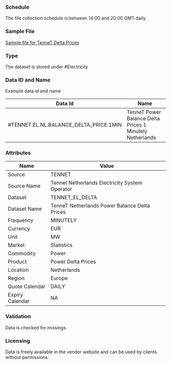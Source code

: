 ### Schedule

The file collection schedule is between 14:00 and 20:00 GMT daily.

### Sample File

[Sample file for TenneT Delta Prices](pathname:///file-samples/balance_delta_27-02-2025_00_00_00.json)

### Type

The dataset is stored under #Electricity

### Data ID and Name

Example data id and name

|**Data Id**|**Name**|
|-|-|
|#TENNET.EL.NL.BALANCE_DELTA_PRICE.1MIN|TenneT Power Balance Delta Prices 1 Minutely Netherlands|

### Attributes

|Name|Value|
|-|-|
|Source|TENNET|
|Source Name|Tennet Netherlands Electricity System Operator|
|Dataset|TENNET_EL_DELTA|
|Dataset Name|TenneT Netherlands Power Balance Delta Prices|
|Frequency|MINUTELY|
|Currency|EUR|
|Unit|MW|
|Market|Statistics|
|Commodity|Power|
|Product|Power Delta Prices|
|Location|Netherlands|
|Region|Europe|
|Quote Calendar|DAILY|
|Expiry Calendar|NA|

### Validation

Data is checked for missings. 

### Licensing

Data is freely available in the vendor website and can be used by clients without permissions.